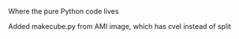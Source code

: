 Where the pure Python code lives

Added makecube.py from AMI image, which has cvel instead of split
